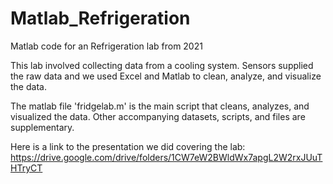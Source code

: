 # Matlab_Refrigeration
Matlab code for an Refrigeration lab from 2021

This lab involved collecting data from a cooling system. Sensors supplied the raw data and we used Excel and Matlab to clean, analyze, and visualize the data.

The matlab file 'fridgelab.m' is the main script that cleans, analyzes, and visualized the data. Other accompanying datasets, scripts, and files are supplementary.

Here is a link to the presentation we did covering the lab: https://drive.google.com/drive/folders/1CW7eW2BWldWx7apgL2W2rxJUuTHTryCT
